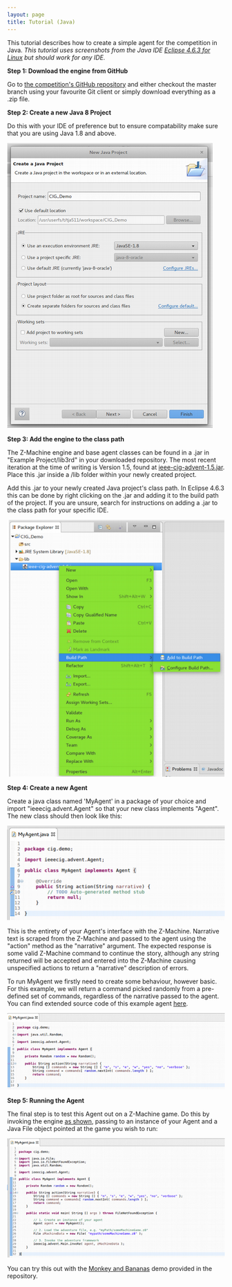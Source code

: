 ```yaml
---
layout: page
title: Tutorial (Java)
---
```


This tutorial describes how to create a simple agent for the competition in Java. 
*This tutorial uses screenshots from the Java IDE [Eclipse 4.6.3 for Linux](http://www.eclipse.org/downloads/packages/eclipse-ide-java-ee-developers/neon3) but should work for any IDE.*

**Step 1: Download the engine from GitHub** 

Go to [the competition's GitHub repository](https://github.com/Atkrye/IEEE-CIG-Text-Adventurer-Competition) and either checkout the master branch using your favourite Git client or simply download everything as a .zip file.

**Step 2: Create a new Java 8 Project**

Do this with your IDE of preference but to ensure compatability make sure that you are using Java 1.8 and above. 

![create8Project](https://raw.githubusercontent.com/Atkrye/IEEE-CIG-Text-Adventurer-Competition/gh-pages/tutorial_screenshots/java/createFileScreenshot.png)

**Step 3: Add the engine to the class path**

The Z-Machine engine and base agent classes can be found in a .jar in "Example Project/lib3rd" in your downloaded repository. The most recent iteration at the time of writing is Version 1.5, found at [ieee-cig-advent-1.5.jar](https://github.com/Atkrye/IEEE-CIG-Text-Adventurer-Competition/blob/master/Example%20Project/lib3rd/ieee-cig-advent-1.5.jar). Place this .jar inside a /lib folder within your newly created project. 

Add this .jar to your newly created Java project's class path. In Eclipse 4.6.3 this can be done by right clicking on the .jar and adding it to the build path of the project. If you are unsure, search for instructions on adding a .jar to the class path for your specific IDE. 

![addToBuildPath](https://raw.githubusercontent.com/Atkrye/IEEE-CIG-Text-Adventurer-Competition/gh-pages/tutorial_screenshots/java/addBuildPath.png)

**Step 4: Create a new Agent**

Create a java class named 'MyAgent' in a package of your choice and import "ieeecig.advent.Agent" so that your new class implements "Agent". The new class should then look like this:

![createAgent](https://raw.githubusercontent.com/Atkrye/IEEE-CIG-Text-Adventurer-Competition/gh-pages/tutorial_screenshots/java/dummyAgent.png)

This is the entirety of your Agent's interface with the Z-Machine. Narrative text is scraped from the Z-Machine and passed to the agent using the "action" method as the "narrative" argument. The expected response is some valid Z-Machine command to continue the story, although any string returned will be accepted and entered into the Z-Machine causing unspecified actions to return a "narrative" description of errors. 

To run MyAgent we firstly need to create some behaviour, however basic. For this example, we will return a command picked randomly from a pre-defined set of commands, regardless of the narrative passed to the agent. You can find extended source code of this example agent [here](https://github.com/Atkrye/IEEE-CIG-Text-Adventurer-Competition/blob/master/Example%20Project/src/yourpackagenamehere/RandomCommandAgent.java). 

![randomAgent](https://raw.githubusercontent.com/Atkrye/IEEE-CIG-Text-Adventurer-Competition/gh-pages/tutorial_screenshots/java/randomAgent.png)

**Step 5: Running the Agent**

The final step is to test this Agent out on a Z-Machine game. Do this by invoking the engine [as shown](https://github.com/Atkrye/IEEE-CIG-Text-Adventurer-Competition/blob/master/Example%20Project/src/yourpackagenamehere/RandomCommandAgent.java), passing to an instance of your Agent and a Java File object pointed at the game you wish to run:

![randomAgent](https://raw.githubusercontent.com/Atkrye/IEEE-CIG-Text-Adventurer-Competition/gh-pages/tutorial_screenshots/java/runAgent.png)

You can try this out with the [Monkey and Bananas](https://github.com/Atkrye/IEEE-CIG-Text-Adventurer-Competition/blob/master/resources/monkey-and-bananas-v1.z8) demo provided in the repository.



